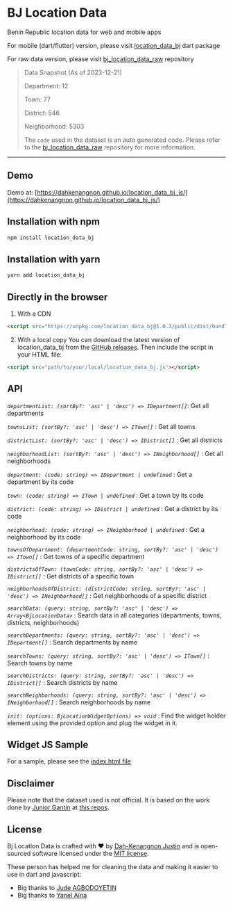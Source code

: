 # BJ Location Data


Benin Republic location data for web and mobile apps

For mobile (dart/flutter) version, please visit [location_data_bj](https://pub.dev/packages/location_data_bj) dart package

For raw data version, please visit [bj_location_data_raw](https://github.com/Dahkenangnon/bj_location_data_raw) repository

>
>
> Data Snapshot (As of 2023-12-21)
>
> Department: 12
>
> Town: 77
>
> District: 546
>
> Neighborhood: 5303
>
> The `code` used in the dataset is an auto generated code. Please refer to the [bj_location_data_raw](https://github.com/Dahkenangnon/bj_location_data_raw) repository for more information.
------------------------

## Demo
Demo at: [https://dahkenangnon.github.io/location_data_bj_js/](https://dahkenangnon.github.io/location_data_bj_js/)

## Installation with npm
```bash
npm install location_data_bj
```

## Installation with yarn
```bash
yarn add location_data_bj
```

## Directly in the browser

1. With a CDN

```html
<script src="https://unpkg.com/location_data_bj@1.0.3/public/dist/bundle.js"></script>
```

2. With a local copy
You can download the latest version of location_data_bj from the [GitHub releases](https://github.com/Dahkenangnon/bj_location_data/releases/latest). Then include the script in your HTML file:

```html
<script src="path/to/your/local/location_data_bj.js"></script>
```

## API


*`departmentList: (sortBy?: 'asc' | 'desc') => IDepartment[]`*: Get all departments

*`townsList: (sortBy?: 'asc' | 'desc') => ITown[]`* : Get all towns

*`districtList: (sortBy?: 'asc' | 'desc') => IDistrict[]`* : Get all districts

*`neighborhoodList: (sortBy?: 'asc' | 'desc') => INeighborhood[]`* : Get all neighborhoods

*`department: (code: string) => IDepartment | undefined`* : Get a department by its code

*`town: (code: string) => ITown | undefined`* : Get a town by its code

*`district: (code: string) => IDistrict | undefined`* : Get a district by its code

*`neighborhood: (code: string) => INeighborhood | undefined`* : Get a neighborhood by its code

*`townsOfDepartment: (departmentCode: string, sortBy?: 'asc' | 'desc') => ITown[]`* : Get towns of a specific department

*`districtsOfTown: (townCode: string, sortBy?: 'asc' | 'desc') => IDistrict[]`* : Get districts of a specific town

*`neighborhoodsOfDistrict: (districtCode: string, sortBy?: 'asc' | 'desc') => INeighborhood[]`* : Get neighborhoods of a specific district

*`searchData: (query: string, sortBy?: 'asc' | 'desc') => Array<BjLocationData>`* : Search data in all categories (departments, towns, districts, neighborhoods)

*`searchDepartments: (query: string, sortBy?: 'asc' | 'desc') => IDepartment[]`* : Search departments by name

*`searchTowns: (query: string, sortBy?: 'asc' | 'desc') => ITown[]`* : Search towns by name

*`searchDistricts: (query: string, sortBy?: 'asc' | 'desc') => IDistrict[]`* : Search districts by name

*`searchNeighborhoods: (query: string, sortBy?: 'asc' | 'desc') => INeighborhood[]`* : Search neighborhoods by name

*`init: (options: BjLocationWidgetOptions) => void`* : Find the widget holder element using the provided option and plug the widget in it.

    
## Widget JS Sample

For a sample, please see the [index.html file](/public/index.html)


## Disclaimer
Please note that the dataset used is not official. It is based on the work done by [Junior Gantin](https://github.com/nioperas06) at [this repos](https://github.com/nioperas06/bj-decoupage-territorial).


## License
Bj Location Data is crafted with ❤️ by [Dah-Kenangnon Justin](https://dah-kenangnon.com) and is open-sourced software licensed under the [MIT license](https://opensource.org/licenses/MIT).

These person has helped me for cleaning the data and making it easier to use in dart and javascript:

- Big thanks to [Jude AGBODOYETIN](https://github.com/Jude200)
- Big thanks to [Yanel Aïna](https://github.com/yanelaina)
